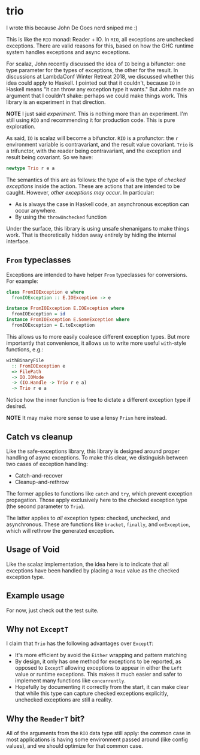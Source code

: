 # trio

I wrote this because John De Goes nerd sniped me :)

This is like the `RIO` monad: Reader + IO. In `RIO`, all exceptions
are unchecked exceptions. There are valid reasons for this, based on
how the GHC runtime system handles exceptions and async exceptions.

For scalaz, John recently discussed the idea of `IO` being a
bifunctor: one type parameter for the types of exceptions, the other
for the result. In discussions at LambdaConf Winter Retreat 2018, we
discussed whether this idea could apply to Haskell. I pointed out that
it couldn't, because `IO` in Haskell means "it can throw any exception
type it wants." But John made an argument that I couldn't shake:
perhaps we could make things work. This library is an experiment in
that direction.

__NOTE__ I just said _experiment_. This is nothing more than an
experiment. I'm still using `RIO` and recommending it for production
code. This is pure exploration.

As said, `IO` is scalaz will become a bifunctor. `RIO` is a
profunctor: the `r` environment variable is contravariant, and the
result value covariant. `Trio` is a trifunctor, with the reader being
contravariant, and the exception and result being covariant. So we have:

```haskell
newtype Trio r e a
```

The semantics of this are as follows: the type of `e` is the type of
_checked exceptions_ inside the action. These are actions that are
intended to be caught. However, _other exceptions may occur_. In
particular:

* As is always the case in Haskell code, an asynchronous exception can
  occur anywhere.
* By using the `throwUnchecked` function

Under the surface, this library is using unsafe shenanigans to make
things work. That is theoretically hidden away entirely by hiding the
internal interface.

## `From` typeclasses

Exceptions are intended to have helper `From` typeclasses for
conversions. For example:

```haskell
class FromIOException e where
  fromIOException :: E.IOException -> e

instance FromIOException E.IOException where
  fromIOException = id
instance FromIOException E.SomeException where
  fromIOException = E.toException
```

This allows us to more easily coalesce different exception types. But
more importantly that convenience, it allows us to write more useful
`with`-style functions, e.g.:

```haskell
withBinaryFile
  :: FromIOException e
  => FilePath
  -> IO.IOMode
  -> (IO.Handle -> Trio r e a)
  -> Trio r e a
```

Notice how the inner function is free to dictate a different exception
type if desired.

__NOTE__ It may make more sense to use a lensy `Prism` here instead.

## Catch vs cleanup

Like the safe-exceptions library, this library is designed around
proper handling of async exceptions. To make this clear, we
distinguish between two cases of exception handling:

* Catch-and-recover
* Cleanup-and-rethrow

The former applies to functions like `catch` and `try`, which prevent
exception propagation. Those apply exclusively here to the checked
exception type (the second parameter to `Trio`).

The latter applies to _all_ exception types: checked, unchecked, and
asynchronous. These are functions like `bracket`, `finally`, and
`onException`, which will rethrow the generated exception.

## Usage of Void

Like the scalaz implementation, the idea here is to indicate that all
exceptions have been handled by placing a `Void` value as the checked
exception type.

## Example usage

For now, just check out the test suite.

## Why not `ExceptT`

I claim that `Trio` has the following advantages over `ExceptT`:

* It's more efficient by avoid the `Either` wrapping and pattern matching
* By design, it only has one method for exceptions to be reported, as opposed
  to `ExceptT` allowing exceptions to appear in either the `Left` value or
  runtime exceptions. This makes it much easier and safer to implement many
  functions like `concurrently`.
* Hopefully by documenting it correctly from the start, it can make clear that
  while this type can capture checked exceptions explicitly, unchecked
  exceptions are still a reality.

## Why the `ReaderT` bit?

All of the arguments from the `RIO` data type still apply: the common case in
most applications is having some environment passed around (like config
values), and we should optimize for that common case.
